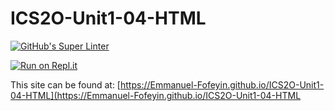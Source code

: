# ICS2O-Unit1-04-HTML

[![GitHub's Super Linter](https://github.comEmmanuel-Fofeyin/ICS2O-Unit1-04-HTML/workflows/GitHub's%20Super%20Linter/badge.svg)](https://github.com/Emmanuel-Fofeyin/ICS2O-Unit1-04-HTML/actions)




[![Run on Repl.it](https://repl.it/badge/github/Emmanuel-Fofeyin/ICS2O-Unit1-04-HTML)](https://repl.it/github/Emmanuel-Fofeyin/ICS2O-Unit1-04-HTML)

This site can be found at: [https://Emmanuel-Fofeyin.github.io/ICS2O-Unit1-04-HTML](https://Emmanuel-Fofeyin.github.io/ICS2O-Unit1-04-HTML
